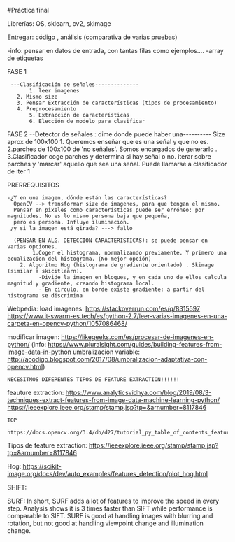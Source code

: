 #Práctica final


Librerías: OS, sklearn, cv2, skimage

Entregar: código , análisis (comparativa de varias pruebas) 

-info: pensar en datos de entrada, con tantas filas como ejemplos....
      -array de etiquetas
	
 FASE 1

     ---Clasificación de señales--------------
           1. leer imagenes
	   2. Mismo size
	   3. Pensar Extracción de características (tipos de procesamiento)
	   4. Preprocesamiento
           5. Extracción de características
           6. Elección de modelo para clasificar

 FASE 2
            --Detector de señales : dime donde puede haber una---------- Size aprox de 100x100
            1. Queremos enseñar que es una señal y que no es.
            2.parches de 100x100 de 'no señales'. Somos encargados de generarlo . 
            3.Clasificador coge parches y determina si hay señal o no. 
              iterar sobre parches y 'marcar' aquello que sea una señal. Puede llamarse a clasificador de iter 1
           


PRERREQUISITOS 
           
    -¿Y en una imagen, dónde están las características?  
      OpenCV --> transformar size de imagenes, para que tengan el mismo.
      Pensar en pixeles como características puede ser erróneo: por magnitudes. No es lo mismo persona baja que pequeña,
      pero es persona. Influye iluminación. 
     ¿y si la imagen está girada? ---> fallo 

      (PENSAR EN ALG. DETECCION CARACTERISTICAS): se puede pensar en varias opciones. 
            1.Coger el histograma, normalizando previamente. Y primero una ecualizacion del histograma. (No mejor opción)
	    2. Algoritmo Hog (histograma de gradiente orientado) . Skimage (similar a skicitlearn). 
              -Divide la imagen en bloques, y en cada uno de ellos calcula magnitud y gradiente, creando histograma local. 
              - En círculo, en borde existe gradiente: a partir del histograma se discrimina  

Webpedia:
load imagenes:
	https://stackoverrun.com/es/q/8315597
	https://www.it-swarm-es.tech/es/python-2.7/leer-varias-imagenes-en-una-carpeta-en-opencv-python/1057086468/
	
modificar imagen:
	https://likegeeks.com/es/procesar-de-imagenes-en-python/
(info:
	https://www.pluralsight.com/guides/building-features-from-image-data-in-python
umbralizacion variable:
	http://acodigo.blogspot.com/2017/08/umbralizacion-adaptativa-con-opencv.html)
	
	NECESITMOS DIFERENTES TIPOS DE FEATURE EXTRACTION!!!!!!
	
feauture extraction:
	https://www.analyticsvidhya.com/blog/2019/08/3-techniques-extract-features-from-image-data-machine-learning-python/
	https://ieeexplore.ieee.org/stamp/stamp.jsp?tp=&arnumber=8117846
	
	TOP
		https://docs.opencv.org/3.4/db/d27/tutorial_py_table_of_contents_feature2d.html
		
Tipos de feature extraction:
	https://ieeexplore.ieee.org/stamp/stamp.jsp?tp=&arnumber=8117846
	
Hog:  https://scikit-image.org/docs/dev/auto_examples/features_detection/plot_hog.html

SHIFT:
	

SURF:
	In short, SURF adds a lot of features to improve the speed in every step.
	Analysis shows it is 3 times faster than SIFT while performance is comparable to SIFT.
	SURF is good at handling images with blurring and rotation, but not good at handling viewpoint change and illumination change.
